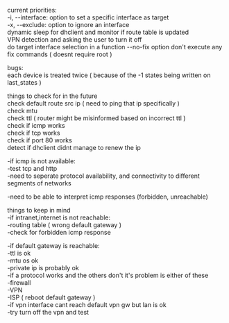 current priorities:  
        -i, --interface: option to set a specific interface as target  
        -x, --exclude:    option to ignore an interface  
        dynamic sleep for dhclient and monitor if route table is updated  
        VPN detection and asking the user to turn it off  
        do target interface selection in a function
        --no-fix option don't execute any fix commands ( doesnt require root )

        
bugs:  
        each device is treated twice ( because of the -1 states being written on last_states )  
  
things to check for in the future  
        check default route src ip ( need to ping that ip specifically )  
        check mtu  
        check ttl ( router might be misinformed based on incorrect ttl )  
        check if icmp works  
        check if tcp works  
        check if port 80 works  
        detect if dhclient didnt manage to renew the ip  

-if icmp is not available:  
    -test tcp and http  
-need to seperate protocol availability, and connectivity to different segments of networks  
  
-need to be able to interpret icmp responses (forbidden, unreachable)  
  
things to keep in mind  
-if intranet,internet is not reachable:  
    -routing table ( wrong default gateway )  
    -check for forbidden icmp response  
  
-if default gateway is reachable:  
    -ttl is ok  
    -mtu os ok  
    -private ip is probably ok  
-if a protocol works and the others don't it's problem is either of these  
    -firewall  
    -VPN  
    -ISP ( reboot default gateway )  
-if vpn interface cant reach default vpn gw but lan is ok  
    -try turn off the vpn and test  

  
